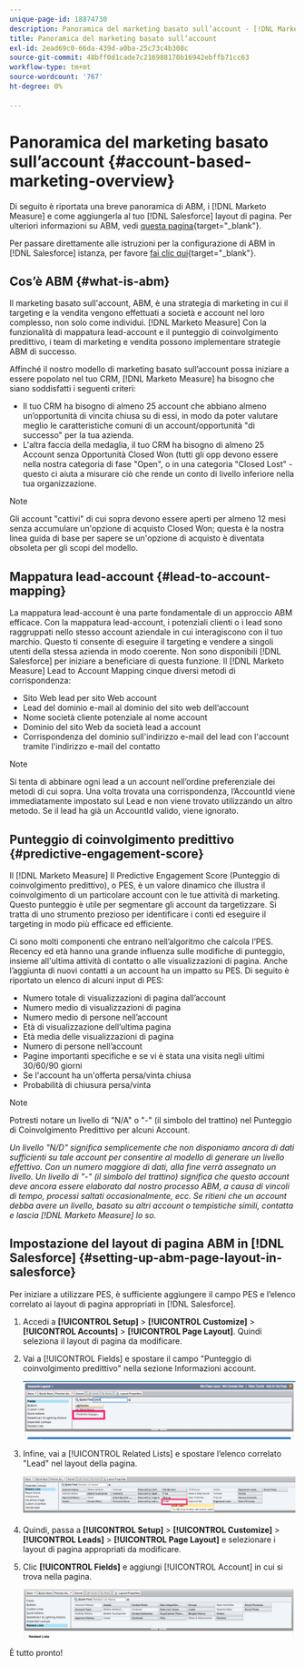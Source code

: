 ```yaml
---
unique-page-id: 18874730
description: Panoramica del marketing basato sull’account - [!DNL Marketo Measure] - Documentazione del prodotto
title: Panoramica del marketing basato sull’account
exl-id: 2ead69c0-66da-439d-a0ba-25c73c4b308c
source-git-commit: 48bff0d1cade7c216988170b16942ebffb71cc63
workflow-type: tm+mt
source-wordcount: '767'
ht-degree: 0%

---
```


# Panoramica del marketing basato sull’account {#account-based-marketing-overview}

Di seguito è riportata una breve panoramica di ABM, i [!DNL Marketo Measure] e come aggiungerla al tuo [!DNL Salesforce] layout di pagina. Per ulteriori informazioni su ABM, vedi [questa pagina](https://www.marketo.com/account-based-marketing/){target="_blank"}.

Per passare direttamente alle istruzioni per la configurazione di ABM in [!DNL Salesforce] istanza, per favore [fai clic qui](/help/advanced-marketo-measure-features/account-based-marketing/account-based-marketing-overview.md#setting-up-abm-page-layout-in-salesforce){target="_blank"}.

## Cos’è ABM {#what-is-abm}

Il marketing basato sull&#39;account, ABM, è una strategia di marketing in cui il targeting e la vendita vengono effettuati a società e account nel loro complesso, non solo come individui. [!DNL Marketo Measure] Con la funzionalità di mappatura lead-account e il punteggio di coinvolgimento predittivo, i team di marketing e vendita possono implementare strategie ABM di successo.

Affinché il nostro modello di marketing basato sull’account possa iniziare a essere popolato nel tuo CRM, [!DNL Marketo Measure] ha bisogno che siano soddisfatti i seguenti criteri:

* Il tuo CRM ha bisogno di almeno 25 account che abbiano almeno un’opportunità di vincita chiusa su di essi, in modo da poter valutare meglio le caratteristiche comuni di un account/opportunità &quot;di successo&quot; per la tua azienda.
* L&#39;altra faccia della medaglia, il tuo CRM ha bisogno di almeno 25 Account senza Opportunità Closed Won (tutti gli opp devono essere nella nostra categoria di fase &quot;Open&quot;, o in una categoria &quot;Closed Lost&quot; - questo ci aiuta a misurare ciò che rende un conto di livello inferiore nella tua organizzazione.

>[!NOTE]
>
>Gli account &quot;cattivi&quot; di cui sopra devono essere aperti per almeno 12 mesi senza accumulare un&#39;opzione di acquisto Closed Won; questa è la nostra linea guida di base per sapere se un&#39;opzione di acquisto è diventata obsoleta per gli scopi del modello.

## Mappatura lead-account {#lead-to-account-mapping}

La mappatura lead-account è una parte fondamentale di un approccio ABM efficace. Con la mappatura lead-account, i potenziali clienti o i lead sono raggruppati nello stesso account aziendale in cui interagiscono con il tuo marchio. Questo ti consente di eseguire il targeting e vendere a singoli utenti della stessa azienda in modo coerente. Non sono disponibili [!DNL Salesforce] per iniziare a beneficiare di questa funzione. Il [!DNL Marketo Measure] Lead to Account Mapping cinque diversi metodi di corrispondenza:

* Sito Web lead per sito Web account
* Lead del dominio e-mail al dominio del sito web dell’account
* Nome società cliente potenziale al nome account
* Dominio del sito Web da società lead a account
* Corrispondenza del dominio sull&#39;indirizzo e-mail del lead con l&#39;account tramite l&#39;indirizzo e-mail del contatto

>[!NOTE]
>
>Si tenta di abbinare ogni lead a un account nell’ordine preferenziale dei metodi di cui sopra. Una volta trovata una corrispondenza, l’AccountId viene immediatamente impostato sul Lead e non viene trovato utilizzando un altro metodo. Se il lead ha già un AccountId valido, viene ignorato.

## Punteggio di coinvolgimento predittivo {#predictive-engagement-score}

Il [!DNL Marketo Measure] Il Predictive Engagement Score (Punteggio di coinvolgimento predittivo), o PES, è un valore dinamico che illustra il coinvolgimento di un particolare account con le tue attività di marketing. Questo punteggio è utile per segmentare gli account da targetizzare. Si tratta di uno strumento prezioso per identificare i conti ed eseguire il targeting in modo più efficace ed efficiente.

Ci sono molti componenti che entrano nell’algoritmo che calcola l’PES. Recency ed età hanno una grande influenza sulle modifiche di punteggio, insieme all&#39;ultima attività di contatto o alle visualizzazioni di pagina. Anche l’aggiunta di nuovi contatti a un account ha un impatto su PES. Di seguito è riportato un elenco di alcuni input di PES:

* Numero totale di visualizzazioni di pagina dall’account
* Numero medio di visualizzazioni di pagina
* Numero medio di persone nell’account
* Età di visualizzazione dell’ultima pagina
* Età media delle visualizzazioni di pagina
* Numero di persone nell’account
* Pagine importanti specifiche e se vi è stata una visita negli ultimi 30/60/90 giorni
* Se l&#39;account ha un&#39;offerta persa/vinta chiusa
* Probabilità di chiusura persa/vinta

>[!NOTE]
>
>Potresti notare un livello di &quot;N/A&quot; o &quot;-&quot; (il simbolo del trattino) nel Punteggio di Coinvolgimento Predittivo per alcuni Account.

_Un livello &quot;N/D&quot; significa semplicemente che non disponiamo ancora di dati sufficienti su tale account per consentire al modello di generare un livello effettivo. Con un numero maggiore di dati, alla fine verrà assegnato un livello._
_Un livello di &quot;-&quot; (il simbolo del trattino) significa che questo account deve ancora essere elaborato dal nostro processo ABM, a causa di vincoli di tempo, processi saltati occasionalmente, ecc. Se ritieni che un account debba avere un livello, basato su altri account o tempistiche simili, contatta e lascia [!DNL Marketo Measure] lo so._

## Impostazione del layout di pagina ABM in [!DNL Salesforce] {#setting-up-abm-page-layout-in-salesforce}

Per iniziare a utilizzare PES, è sufficiente aggiungere il campo PES e l’elenco correlato ai layout di pagina appropriati in [!DNL Salesforce].

1. Accedi a **[!UICONTROL Setup]** > **[!UICONTROL Customize]** > **[!UICONTROL Accounts]** > **[!UICONTROL Page Layout]**. Quindi seleziona il layout di pagina da modificare.
1. Vai a [!UICONTROL Fields] e spostare il campo &quot;Punteggio di coinvolgimento predittivo&quot; nella sezione Informazioni account.

   ![](assets/1.png)

1. Infine, vai a [!UICONTROL Related Lists] e spostare l’elenco correlato &quot;Lead&quot; nel layout della pagina.

   ![](assets/2.png)

1. Quindi, passa a **[!UICONTROL Setup]** > **[!UICONTROL Customize]** > **[!UICONTROL Leads]** > **[!UICONTROL Page Layout]** e selezionare i layout di pagina appropriati da modificare.
1. Clic **[!UICONTROL Fields]** e aggiungi [!UICONTROL Account] in cui si trova nella pagina.

   ![](assets/3.png)

È tutto pronto!

